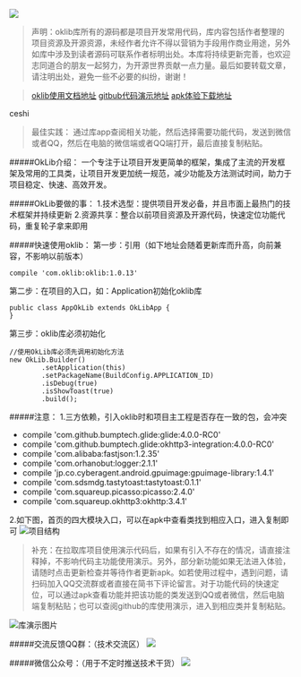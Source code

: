 ![](http://upload-images.jianshu.io/upload_images/2405826-cc0431ee4fe736cc.png?imageMogr2/auto-orient/strip%7CimageView2/2/w/1240)

>声明：oklib库所有的源码都是项目开发常用代码，库内容包括作者整理的项目资源及开源资源，未经作者允许不得以营销为手段用作商业用途，另外如库中涉及到读者源码可联系作者标明出处。本库将持续更新完善，也欢迎志同道合的朋友一起努力，为开源世界贡献一点力量。最后如要转载文章，请注明出处，避免一些不必要的纠纷，谢谢！

>[oklib使用文档地址](http://www.jianshu.com/p/87e7392a16ff)
[gitbub代码演示地址](https://github.com/huangweicai/OkLibDemo)
[apk体验下载地址](https://fir.im/tsd6)


ceshi



>最佳实践：
通过库app查阅相关功能，然后选择需要功能代码，发送到微信或者QQ，然后在电脑的微信端或者QQ端打开，最后直接复制粘贴。

#####OkLib介绍：
一个专注于让项目开发更简单的框架，集成了主流的开发框架及常用的工具类，让项目开发更加统一规范，减少功能及方法测试时间，助力于项目稳定、快速、高效开发。

#####OkLib要做的事：
1.技术选型：提供项目开发必备，并且市面上最热门的技术框架并持续更新
2.资源共享：整合以前项目资源及开源代码，快速定位功能代码，重复轮子拿来即用

#####快速使用oklib：
第一步：引用（如下地址会随着更新库而升高，向前兼容，不影响以前版本）
```
compile 'com.oklib:oklib:1.0.13'
```
第二步：在项目的入口，如：Application初始化oklib库
```
public class AppOkLib extends OkLibApp {
}
```
第三步：oklib库必须初始化
```
//使用OkLib库必须先调用初始化方法
new OkLib.Builder()
        .setApplication(this)
        .setPackageName(BuildConfig.APPLICATION_ID)
        .isDebug(true)
        .isShowToast(true)
        .build();
```

#####注意：
1.三方依赖，引入oklib时和项目主工程是否存在一致的包，会冲突
- compile 'com.github.bumptech.glide:glide:4.0.0-RC0'
- compile 'com.github.bumptech.glide:okhttp3-integration:4.0.0-RC0'
- compile 'com.alibaba:fastjson:1.2.35'
- compile 'com.orhanobut:logger:2.1.1'
- compile 'jp.co.cyberagent.android.gpuimage:gpuimage-library:1.4.1'
- compile 'com.sdsmdg.tastytoast:tastytoast:0.1.1'
- compile 'com.squareup.picasso:picasso:2.4.0'
- compile 'com.squareup.okhttp3:okhttp:3.4.1'

2.如下图，首页的四大模块入口，可以在apk中查看类找到相应入口，进入复制即可
![项目结构](http://upload-images.jianshu.io/upload_images/2405826-a72105fff095af15.png?imageMogr2/auto-orient/strip%7CimageView2/2/w/1240)

>补充：在拉取库项目使用演示代码后，如果有引入不存在的情况，请直接注释掉，不影响代码主功能使用演示。另外，部分新功能如果无法进入体验，请随时点击更新检查并等待作者更新apk。如若使用过程中，遇到问题，请扫码加入QQ交流群或者直接在简书下评论留言。对于功能代码的快速定位，可以通过apk查看功能并把该功能的类发送到QQ或者微信，然后电脑端复制粘贴；也可以查阅github的库使用演示，进入到相应类并复制粘贴。

![库演示图片](http://upload-images.jianshu.io/upload_images/2405826-77d38fd46f940326.GIF?imageMogr2/auto-orient/strip)

#####交流反馈QQ群：（技术交流区）
![](http://upload-images.jianshu.io/upload_images/2405826-d8df702c0ad697d3.png?imageMogr2/auto-orient/strip%7CimageView2/2/w/1240)

#####微信公众号：（用于不定时推送技术干货）
![](http://upload-images.jianshu.io/upload_images/2405826-acaf8624cbbb6e04.jpg?imageMogr2/auto-orient/strip%7CimageView2/2/w/1240)